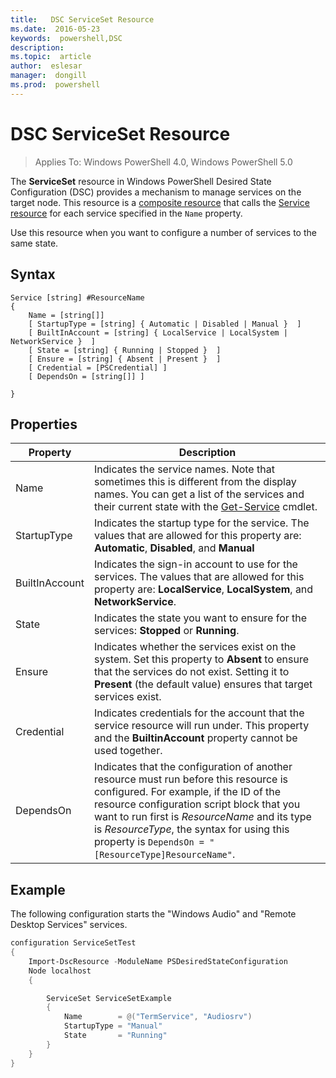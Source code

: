 ```yaml
---
title:   DSC ServiceSet Resource
ms.date:  2016-05-23
keywords:  powershell,DSC
description:  
ms.topic:  article
author:  eslesar
manager:  dongill
ms.prod:  powershell
---
```


# DSC ServiceSet Resource

> Applies To: Windows PowerShell 4.0, Windows PowerShell 5.0


The **ServiceSet** resource in Windows PowerShell Desired State Configuration (DSC) provides a mechanism to manage services on the target node. This resource is a 
[composite resource](authoringResourceComposite.md) that calls the [Service resource](serviceResource.md) for each service specified in the `Name` property.

Use this resource when you want to configure a number of services to the same state.

## Syntax

```
Service [string] #ResourceName
{
    Name = [string[]]
    [ StartupType = [string] { Automatic | Disabled | Manual }  ]
    [ BuiltInAccount = [string] { LocalService | LocalSystem | NetworkService }  ]
    [ State = [string] { Running | Stopped }  ]
    [ Ensure = [string] { Absent | Present }  ]
    [ Credential = [PSCredential] ]
    [ DependsOn = [string[]] ]
    
}
```

## Properties

|  Property  |  Description   | 
|---|---| 
| Name| Indicates the service names. Note that sometimes this is different from the display names. You can get a list of the services and their current state with the [Get-Service](https://technet.microsoft.com/en-us/library/hh849804.aspx) cmdlet.|
| StartupType| Indicates the startup type for the service. The values that are allowed for this property are: **Automatic**, **Disabled**, and **Manual**|  
| BuiltInAccount| Indicates the sign-in account to use for the services. The values that are allowed for this property are: **LocalService**, **LocalSystem**, and **NetworkService**.| 
| State| Indicates the state you want to ensure for the services: **Stopped** or **Running**.| 
| Ensure| Indicates whether the services exist on the system. Set this property to **Absent** to ensure that the services do not exist. Setting it to **Present** (the default value) ensures that target services exist.|
| Credential| Indicates credentials for the account that the service resource will run under. This property and the **BuiltinAccount** property cannot be used together.| 
| DependsOn| Indicates that the configuration of another resource must run before this resource is configured. For example, if the ID of the resource configuration script block that you want to run first is *ResourceName* and its type is *ResourceType*, the syntax for using this property is `DependsOn = "[ResourceType]ResourceName"`.| 



## Example

The following configuration starts the "Windows Audio" and "Remote Desktop Services" services.

```powershell
configuration ServiceSetTest
{
    Import-DscResource -ModuleName PSDesiredStateConfiguration
    Node localhost
    {

        ServiceSet ServiceSetExample
        {
            Name        = @("TermService", "Audiosrv")
            StartupType = "Manual"
            State       = "Running"
        } 
    }
}
```


